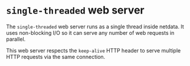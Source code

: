 # `single-threaded` web server

The `single-threaded` web server runs as a single thread inside netdata.
It uses non-blocking I/O so it can serve any number of web requests in parallel.

This web server respects the `keep-alive` HTTP header to serve multiple HTTP requests via the same connection.